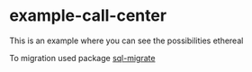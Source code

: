 # example-call-center
 This is an example where you can see the possibilities ethereal

To migration used package [sql-migrate](https://github.com/rubenv/sql-migrate)
